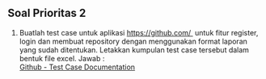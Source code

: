 ## Soal Prioritas 2

1. Buatlah test case untuk aplikasi [](https://www.sepulsa.com/)https://github.com/  untuk fitur register, login dan membuat repository dengan menggunakan format laporan yang sudah ditentukan. Letakkan kumpulan test case tersebut dalam bentuk file excel.
Jawab :\
[Github - Test Case Documentation](https://docs.google.com/spreadsheets/d/1kIxYjqIFbIq5PajKLnTEgl98CHx_1_oDNFGKMk0j5jw/edit?usp=sharing)